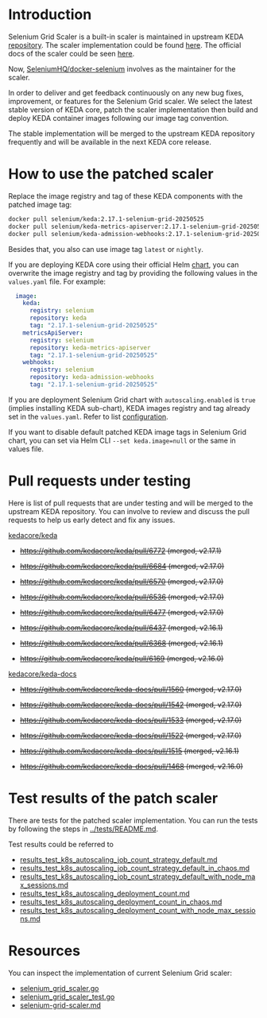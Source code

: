 # Introduction

Selenium Grid Scaler is a built-in scaler is maintained in upstream KEDA [repository](https://github.com/kedacore/keda). The scaler implementation could be found [here](https://github.com/kedacore/keda/blob/main/pkg/scalers/selenium_grid_scaler.go). The official docs of the scaler could be seen [here](https://keda.sh/docs/latest/scalers/selenium-grid-scaler/).

Now, [SeleniumHQ/docker-selenium](https://github.com/SeleniumHQ/docker-selenium) involves as the maintainer for the scaler.

In order to deliver and get feedback continuously on any new bug fixes, improvement, or features for the Selenium Grid scaler. We select the latest stable version of KEDA core, patch the scaler implementation then build and deploy KEDA container images following our image tag convention.

The stable implementation will be merged to the upstream KEDA repository frequently and will be available in the next KEDA core release.

# How to use the patched scaler

Replace the image registry and tag of these KEDA components with the patched image tag:

```bash
docker pull selenium/keda:2.17.1-selenium-grid-20250525
docker pull selenium/keda-metrics-apiserver:2.17.1-selenium-grid-20250525
docker pull selenium/keda-admission-webhooks:2.17.1-selenium-grid-20250525
```

Besides that, you also can use image tag `latest` or `nightly`.

If you are deploying KEDA core using their official Helm [chart](https://github.com/kedacore/charts), you can overwrite the image registry and tag by providing the following values in the `values.yaml` file. For example:

```yaml
  image:
    keda:
      registry: selenium
      repository: keda
      tag: "2.17.1-selenium-grid-20250525"
    metricsApiServer:
      registry: selenium
      repository: keda-metrics-apiserver
      tag: "2.17.1-selenium-grid-20250525"
    webhooks:
      registry: selenium
      repository: keda-admission-webhooks
      tag: "2.17.1-selenium-grid-20250525"
```

If you are deployment Selenium Grid chart with `autoscaling.enabled` is `true` (implies installing KEDA sub-chart), KEDA images registry and tag already set in the `values.yaml`. Refer to list [configuration](../charts/selenium-grid/CONFIGURATION.md).

If you want to disable default patched KEDA image tags in Selenium Grid chart, you can set via Helm CLI `--set keda.image=null` or the same in values file.

# Pull requests under testing

Here is list of pull requests that are under testing and will be merged to the upstream KEDA repository.
You can involve to review and discuss the pull requests to help us early detect and fix any issues.

[kedacore/keda](https://github.com/kedacore/keda)

- ~~https://github.com/kedacore/keda/pull/6772 (merged, v2.17.1)~~

- ~~https://github.com/kedacore/keda/pull/6684 (merged, v2.17.0)~~

- ~~https://github.com/kedacore/keda/pull/6570 (merged, v2.17.0)~~

- ~~https://github.com/kedacore/keda/pull/6536 (merged, v2.17.0)~~

- ~~https://github.com/kedacore/keda/pull/6477 (merged, v2.17.0)~~

- ~~https://github.com/kedacore/keda/pull/6437 (merged, v2.16.1)~~

- ~~https://github.com/kedacore/keda/pull/6368 (merged, v2.16.1)~~

- ~~https://github.com/kedacore/keda/pull/6169 (merged, v2.16.0)~~

[kedacore/keda-docs](https://github.com/kedacore/keda-docs)

- ~~https://github.com/kedacore/keda-docs/pull/1560 (merged, v2.17.0)~~

- ~~https://github.com/kedacore/keda-docs/pull/1542 (merged, v2.17.0)~~

- ~~https://github.com/kedacore/keda-docs/pull/1533 (merged, v2.17.0)~~

- ~~https://github.com/kedacore/keda-docs/pull/1522 (merged, v2.17.0)~~

- ~~https://github.com/kedacore/keda-docs/pull/1515 (merged, v2.16.1)~~

- ~~https://github.com/kedacore/keda-docs/pull/1468 (merged, v2.16.0)~~

# Test results of the patch scaler

There are tests for the patched scaler implementation. You can run the tests by following the steps in [../tests/README.md](../tests/README.md).

Test results could be referred to

- [results_test_k8s_autoscaling_job_count_strategy_default.md](./results_test_k8s_autoscaling_job_count_strategy_default.md)
- [results_test_k8s_autoscaling_job_count_strategy_default_in_chaos.md](./results_test_k8s_autoscaling_job_count_strategy_default_in_chaos.md)
- [results_test_k8s_autoscaling_job_count_strategy_default_with_node_max_sessions.md](./results_test_k8s_autoscaling_job_count_strategy_default_with_node_max_sessions.md)
- [results_test_k8s_autoscaling_deployment_count.md](./results_test_k8s_autoscaling_deployment_count.md)
- [results_test_k8s_autoscaling_deployment_count_in_chaos.md](./results_test_k8s_autoscaling_deployment_count_in_chaos.md)
- [results_test_k8s_autoscaling_deployment_count_with_node_max_sessions.md](./results_test_k8s_autoscaling_deployment_count_with_node_max_sessions.md)

# Resources

You can inspect the implementation of current Selenium Grid scaler:

- [selenium_grid_scaler.go](./scalers/selenium_grid_scaler.go)
- [selenium_grid_scaler_test.go](./scalers/selenium_grid_scaler_test.go)
- [selenium-grid-scaler.md](./scalers/selenium-grid-scaler.md)
